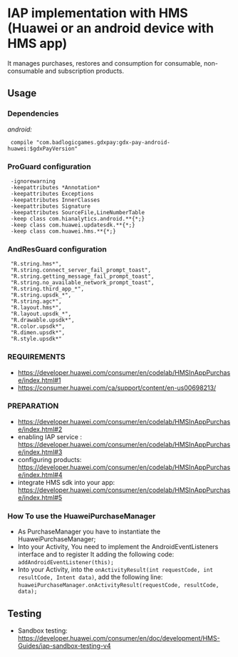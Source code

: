 # IAP implementation with HMS (Huawei or an android device with HMS app)

It manages purchases, restores and consumption for consumable, non-consumable and subscription products.

## Usage

### Dependencies

 *android:*

     compile "com.badlogicgames.gdxpay:gdx-pay-android-huawei:$gdxPayVersion"


### ProGuard configuration

     -ignorewarning
     -keepattributes *Annotation*
     -keepattributes Exceptions
     -keepattributes InnerClasses
     -keepattributes Signature
     -keepattributes SourceFile,LineNumberTable
     -keep class com.hianalytics.android.**{*;}
     -keep class com.huawei.updatesdk.**{*;}
     -keep class com.huawei.hms.**{*;}
     
### AndResGuard configuration

     "R.string.hms*",
     "R.string.connect_server_fail_prompt_toast",
     "R.string.getting_message_fail_prompt_toast",
     "R.string.no_available_network_prompt_toast",
     "R.string.third_app_*",
     "R.string.upsdk_*",
     "R.string.agc*",
     "R.layout.hms*",
     "R.layout.upsdk_*",
     "R.drawable.upsdk*",
     "R.color.upsdk*",
     "R.dimen.upsdk*",
     "R.style.upsdk*"

### REQUIREMENTS
* https://developer.huawei.com/consumer/en/codelab/HMSInAppPurchase/index.html#1
* https://consumer.huawei.com/ca/support/content/en-us00698213/

### PREPARATION
* https://developer.huawei.com/consumer/en/codelab/HMSInAppPurchase/index.html#2
* enabling IAP service : https://developer.huawei.com/consumer/en/codelab/HMSInAppPurchase/index.html#3
* configuring products: https://developer.huawei.com/consumer/en/codelab/HMSInAppPurchase/index.html#4
* integrate HMS sdk into your app: https://developer.huawei.com/consumer/en/codelab/HMSInAppPurchase/index.html#5

### How To use the HuaweiPurchaseManager

* As PurchaseManager you have to instantiate the HuaweiPurchaseManager;
* Into your Activity, You need to implement the AndroidEventListeners interface and to register It adding the following code:
    `addAndroidEventListener(this);`
* Into your Activity, into the `onActivityResult(int requestCode, int resultCode, Intent data)`, add the following line:
    `huaweiPurchaseManager.onActivityResult(requestCode, resultCode, data);`

## Testing
* Sandbox testing: https://developer.huawei.com/consumer/en/doc/development/HMS-Guides/iap-sandbox-testing-v4